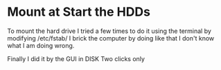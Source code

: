 # Mount at Start the HDDs

To mount the hard drive I tried a few times to do it using the terminal by modifying /etc/fstab/ 
  I brick the computer by doing like that I don't know what I am doing wrong.
  
  Finally I did it by the GUI in DISK 
  Two clicks only 
  
